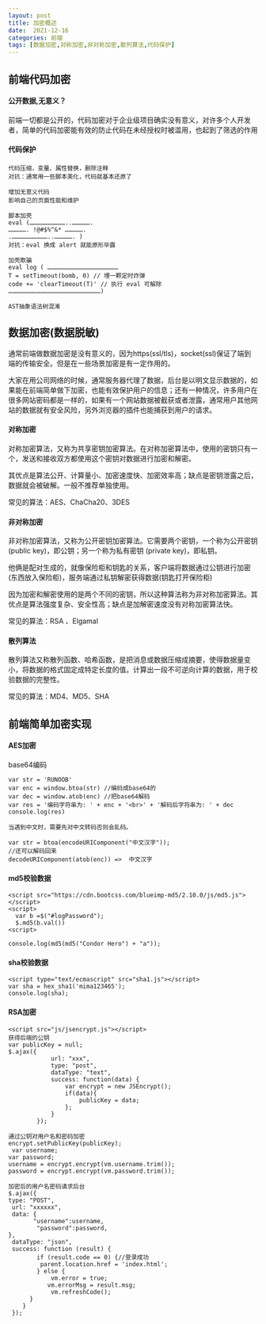 ```yaml
---
layout: post
title: 加密概述
date:  2021-12-16
categories: 前端
tags: [数据加密,对称加密,非对称加密,散列算法,代码保护]
---
```


## 前端代码加密

#### 公开数据,无意义？

前端一切都是公开的，代码加密对于企业级项目确实没有意义，对许多个人开发者，简单的代码加密能有效的防止代码在未经授权时被滥用，也起到了筛选的作用

#### 代码保护

```
代码压缩，变量、属性替换，删除注释
对抗：通常用一些脚本美化，代码就基本还原了

增加无意义代码
影响自己的页面性能和维护

脚本加壳
eval (…………………………..…………….
……………. !@#$%^&* …………….
.…………………………..……………. )
对抗：eval 换成 alert 就能原形毕露

加壳欺骗
eval log ( ……………………………………………………
T = setTimeout(bomb, 0) // 埋一颗定时炸弹
code += 'clearTimeout(T)' // 执行 eval 可解除
……………………………………………………………………)

AST抽象语法树混淆
```

## 数据加密(数据脱敏)

通常前端做数据加密是没有意义的，因为https(ssl/tls)，socket(ssl)保证了端到端的传输安全。但是在一些场景加密是有一定作用的。

大家在用公司网络的时候，通常服务器代理了数据，后台是以明文显示数据的，如果能在前端简单做下加密，也能有效保护用户的信息；还有一种情况，许多用户在很多网站密码都是一样的，如果有一个网站数据被截获或者泄露，通常用户其他网站的数据就有安全风险，另外浏览器的插件也能捕获到用户的请求。

#### 对称加密

对称加密算法，又称为共享密钥加密算法。在对称加密算法中，使用的密钥只有一个，发送和接收双方都使用这个密钥对数据进行加密和解密。

其优点是算法公开、计算量小、加密速度快、加密效率高；缺点是密钥泄露之后，数据就会被破解。一般不推荐单独使用。

常见的算法：AES、ChaCha20、3DES

#### 非对称加密

非对称加密算法，又称为公开密钥加密算法。它需要两个密钥，一个称为公开密钥 (public key)，即公钥；另一个称为私有密钥 (private key)，即私钥。

他俩是配对生成的，就像保险柜和钥匙的关系，客户端将数据通过公钥进行加密(东西放入保险柜)，服务端通过私钥解密获得数据(钥匙打开保险柜)

因为加密和解密使用的是两个不同的密钥，所以这种算法称为非对称加密算法。其优点是算法强度复杂、安全性高；缺点是加解密速度没有对称加密算法快。

常见的算法：RSA 、Elgamal

#### 散列算法

散列算法又称散列函数、哈希函数，是把消息或数据压缩成摘要，使得数据量变小，将数据的格式固定成特定长度的值。计算出一段不可逆向计算的数据，用于校验数据的完整性。

常见的算法：MD4、MD5、SHA


## 前端简单加密实现

#### AES加密

base64编码
```
var str = 'RUNOOB'
var enc = window.btoa(str) //编码成base64的
var dec = window.atob(enc) //把base64解码
var res = '编码字符串为: ' + enc + '<br>' + '解码后字符串为: ' + dec
console.log(res)

当遇到中文时，需要先对中文转码否则会乱码。

var str = btoa(encodeURIComponent("中文汉字"));
//还可以解码回来
decodeURIComponent(atob(enc)) =>  中文汉字
```

#### md5校验数据

```
<script src="https://cdn.bootcss.com/blueimp-md5/2.10.0/js/md5.js"></script>
<script>
  var b =$("#logPassword");
  $.md5(b.val())
<script>

console.log(md5(md5("Condor Hero") + "a"));
```

#### sha校验数据

```
<script type="text/ecmascript" src="sha1.js"></script>
var sha = hex_sha1('mima123465');
console.log(sha);
```

#### RSA加密

```
<script src="js/jsencrypt.js"></script>
获得后端的公钥
var publicKey = null;
$.ajax({
            url: "xxx",
            type: "post",
            dataType: "text",
            success: function(data) {
                var encrypt = new JSEncrypt();
                if(data){
                    publicKey = data;
                };
            }
        });

通过公钥对用户名和密码加密
encrypt.setPublicKey(publicKey);
 var username;
var password;
username = encrypt.encrypt(vm.username.trim());
password = encrypt.encrypt(vm.password.trim());

加密后的用户名密码请求后台
$.ajax({
type: "POST",
 url: "xxxxxx",
 data: {
       "username":username,
		"password":password,
},
 dataType: "json",
 success: function (result) {
        if (result.code == 0) {//登录成功
         parent.location.href = 'index.html';
        } else {
            vm.error = true;
           vm.errorMsg = result.msg;
            vm.refreshCode();
      }
    }
 });
```